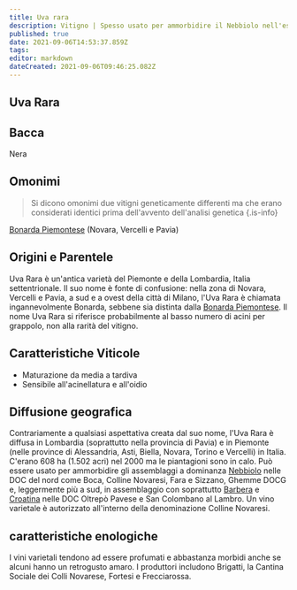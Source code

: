 ```yaml
---
title: Uva rara
description: Vitigno | Spesso usato per ammorbidire il Nebbiolo nell'estremo nord dell'Italia.
published: true
date: 2021-09-06T14:53:37.859Z
tags: 
editor: markdown
dateCreated: 2021-09-06T09:46:25.082Z
---
```


## Uva Rara

## Bacca
Nera

## Omonimi
> Si dicono omonimi due vitigni geneticamente differenti ma che erano considerati identici prima dell'avvento dell'analisi genetica
{.is-info}

[Bonarda Piemontese](/vitigni/bacca-nera/bonarda-piemontese) (Novara, Vercelli e Pavia)

## Origini e Parentele

Uva Rara è un'antica varietà del Piemonte e della Lombardia, Italia settentrionale. Il suo nome è fonte di confusione: nella zona di Novara, Vercelli e Pavia, a sud e a ovest della città di Milano, l'Uva Rara è chiamata ingannevolmente Bonarda, sebbene sia distinta dalla [Bonarda Piemontese](/vitigni/bacca-nera/bonarda-piemontese). Il nome Uva Rara si riferisce probabilmente al basso numero di acini per grappolo, non alla rarità del vitigno.

## Caratteristiche Viticole

- Maturazione da media a tardiva
- Sensibile all'acinellatura e all'oidio

## Diffusione geografica

Contrariamente a qualsiasi aspettativa creata dal suo nome, l'Uva Rara è diffusa in Lombardia (soprattutto nella provincia di Pavia) e in Piemonte (nelle province di Alessandria, Asti, Biella, Novara, Torino e Vercelli) in Italia. C'erano 608 ha (1.502 acri) nel 2000 ma le piantagioni sono in calo. Può essere usato per ammorbidire gli assemblaggi a dominanza [Nebbiolo](/vitigni/bacca-nera/nebbiolo.md) nelle DOC del nord come Boca, Colline Novaresi, Fara e Sizzano, Ghemme DOCG e, leggermente più a sud, in assemblaggio con soprattutto [Barbera](/vitigni/bacca-nera/barbera.md) e [Croatina](/vitigni/bacca-nera/croatina) nelle DOC Oltrepò Pavese e San Colombano al Lambro. Un vino varietale è autorizzato all'interno della denominazione Colline Novaresi.

## caratteristiche enologiche

I vini varietali tendono ad essere profumati e abbastanza morbidi anche se alcuni hanno un retrogusto amaro. I produttori includono Brigatti, la Cantina Sociale dei Colli Novarese, Fortesi e Frecciarossa.
